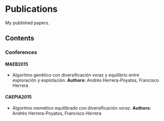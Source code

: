 # Publications

My published papers.

## Contents

### Conferences

#### MAEB2015

- Algoritmo genético con diversificación voraz y equilibrio entre exploración y explotación. **Authors:** Andrés Herrera-Poyatos, Francisco Herrera

#### CAEPIA2015

- Algoritmo memético equilibrado con diversificación voraz. **Authors:** Andrés Herrera-Poyatos, Francisco Herrera
